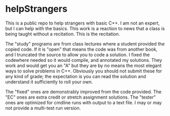 # helpStrangers
This is a public repo to help strangers with basic C++.  I am not an expert, but I can help with the basics.
This work is a reaction to news that a class is being taught without a recitation.  This is the recitation.

The "study" programs are from class lectures where a student provided the copied code.  If it is "open" that means the code was from another book, and I truncated the source to allow you to code a solution.
I fixed the codewhere needed so it would compile, and annotated my solutions.  They work and would get you an "A" but they are by no means the most elegant ways to solve problems in C++.  Obviously you should not submit these for any kind of grade; the expectation is you can read the solution and understand it sufficiently to roll your own.

The "fixed" ones are demonstrably improved from the code provided.  The "EC" ones are extra credit or stretch assignment solutions.
The "tester" ones are optimized for cmdline runs with output to a text file.
I may or may not provide a multi-test run version.
